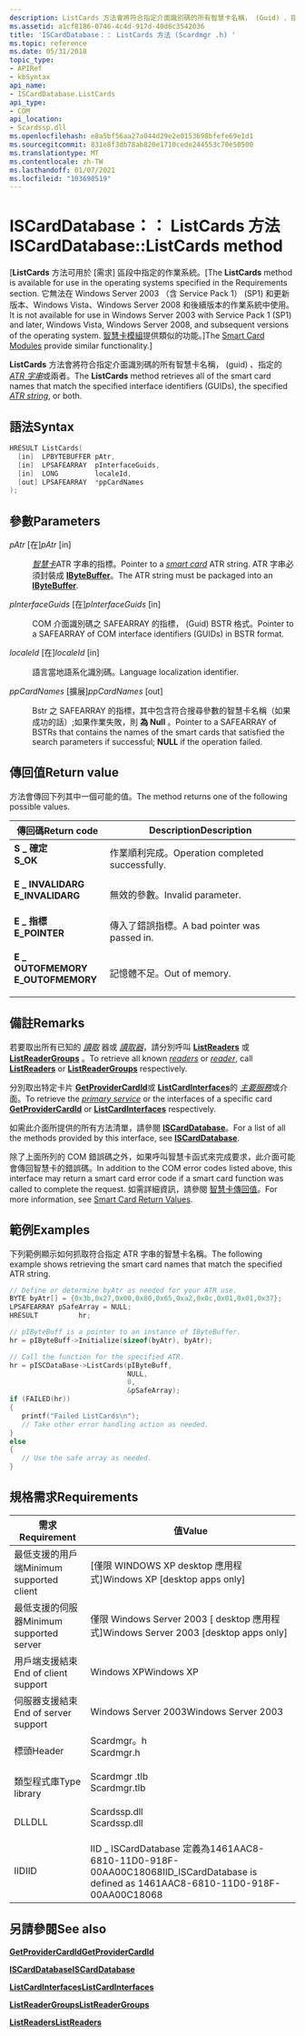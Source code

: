 ```yaml
---
description: ListCards 方法會將符合指定介面識別碼的所有智慧卡名稱， (Guid) 、指定的 ATR 字串或兩者。
ms.assetid: a1cf8186-0746-4c4d-917d-40d6c3542036
title: 'ISCardDatabase：： ListCards 方法 (Scardmgr .h) '
ms.topic: reference
ms.date: 05/31/2018
topic_type:
- APIRef
- kbSyntax
api_name:
- ISCardDatabase.ListCards
api_type:
- COM
api_location:
- Scardssp.dll
ms.openlocfilehash: e8a5bf56aa27a044d29e2e0153698bfefe69e1d1
ms.sourcegitcommit: 831e8f3db78ab820e1710cede244553c70e50500
ms.translationtype: MT
ms.contentlocale: zh-TW
ms.lasthandoff: 01/07/2021
ms.locfileid: "103690519"
---
```

# <a name="iscarddatabaselistcards-method"></a><span data-ttu-id="2afea-103">ISCardDatabase：： ListCards 方法</span><span class="sxs-lookup"><span data-stu-id="2afea-103">ISCardDatabase::ListCards method</span></span>

<span data-ttu-id="2afea-104">\[**ListCards** 方法可用於 [需求] 區段中指定的作業系統。</span><span class="sxs-lookup"><span data-stu-id="2afea-104">\[The **ListCards** method is available for use in the operating systems specified in the Requirements section.</span></span> <span data-ttu-id="2afea-105">它無法在 Windows Server 2003 （含 Service Pack 1） (SP1) 和更新版本、Windows Vista、Windows Server 2008 和後續版本的作業系統中使用。</span><span class="sxs-lookup"><span data-stu-id="2afea-105">It is not available for use in Windows Server 2003 with Service Pack 1 (SP1) and later, Windows Vista, Windows Server 2008, and subsequent versions of the operating system.</span></span> <span data-ttu-id="2afea-106">[智慧卡模組](/previous-versions/windows/desktop/secsmart/smart-card-modules)提供類似的功能。\]</span><span class="sxs-lookup"><span data-stu-id="2afea-106">The [Smart Card Modules](/previous-versions/windows/desktop/secsmart/smart-card-modules) provide similar functionality.\]</span></span>

<span data-ttu-id="2afea-107">**ListCards** 方法會將符合指定介面識別碼的所有智慧卡名稱， (guid) 、指定的 [*ATR 字串*](../secgloss/a-gly.md)或兩者。</span><span class="sxs-lookup"><span data-stu-id="2afea-107">The **ListCards** method retrieves all of the smart card names that match the specified interface identifiers (GUIDs), the specified [*ATR string*](../secgloss/a-gly.md), or both.</span></span>

## <a name="syntax"></a><span data-ttu-id="2afea-108">語法</span><span class="sxs-lookup"><span data-stu-id="2afea-108">Syntax</span></span>


```C++
HRESULT ListCards(
  [in]  LPBYTEBUFFER pAtr,
  [in]  LPSAFEARRAY  pInterfaceGuids,
  [in]  LONG         localeId,
  [out] LPSAFEARRAY  *ppCardNames
);
```



## <a name="parameters"></a><span data-ttu-id="2afea-109">參數</span><span class="sxs-lookup"><span data-stu-id="2afea-109">Parameters</span></span>

<dl> <dt>

<span data-ttu-id="2afea-110">*pAtr* \[在\]</span><span class="sxs-lookup"><span data-stu-id="2afea-110">*pAtr* \[in\]</span></span>
</dt> <dd>

<span data-ttu-id="2afea-111">[*智慧卡*](../secgloss/s-gly.md)ATR 字串的指標。</span><span class="sxs-lookup"><span data-stu-id="2afea-111">Pointer to a [*smart card*](../secgloss/s-gly.md) ATR string.</span></span> <span data-ttu-id="2afea-112">ATR 字串必須封裝成 [**IByteBuffer**](ibytebuffer.md)。</span><span class="sxs-lookup"><span data-stu-id="2afea-112">The ATR string must be packaged into an [**IByteBuffer**](ibytebuffer.md).</span></span>

</dd> <dt>

<span data-ttu-id="2afea-113">*pInterfaceGuids* \[在\]</span><span class="sxs-lookup"><span data-stu-id="2afea-113">*pInterfaceGuids* \[in\]</span></span>
</dt> <dd>

<span data-ttu-id="2afea-114">COM 介面識別碼之 SAFEARRAY 的指標， (Guid) BSTR 格式。</span><span class="sxs-lookup"><span data-stu-id="2afea-114">Pointer to a SAFEARRAY of COM interface identifiers (GUIDs) in BSTR format.</span></span>

</dd> <dt>

<span data-ttu-id="2afea-115">*localeId* \[在\]</span><span class="sxs-lookup"><span data-stu-id="2afea-115">*localeId* \[in\]</span></span>
</dt> <dd>

<span data-ttu-id="2afea-116">語言當地語系化識別碼。</span><span class="sxs-lookup"><span data-stu-id="2afea-116">Language localization identifier.</span></span>

</dd> <dt>

<span data-ttu-id="2afea-117">*ppCardNames* \[擴展\]</span><span class="sxs-lookup"><span data-stu-id="2afea-117">*ppCardNames* \[out\]</span></span>
</dt> <dd>

<span data-ttu-id="2afea-118">Bstr 之 SAFEARRAY 的指標，其中包含符合搜尋參數的智慧卡名稱（如果成功的話）;如果作業失敗，則 **為 Null** 。</span><span class="sxs-lookup"><span data-stu-id="2afea-118">Pointer to a SAFEARRAY of BSTRs that contains the names of the smart cards that satisfied the search parameters if successful; **NULL** if the operation failed.</span></span>

</dd> </dl>

## <a name="return-value"></a><span data-ttu-id="2afea-119">傳回值</span><span class="sxs-lookup"><span data-stu-id="2afea-119">Return value</span></span>

<span data-ttu-id="2afea-120">方法會傳回下列其中一個可能的值。</span><span class="sxs-lookup"><span data-stu-id="2afea-120">The method returns one of the following possible values.</span></span>



| <span data-ttu-id="2afea-121">傳回碼</span><span class="sxs-lookup"><span data-stu-id="2afea-121">Return code</span></span>                                                                                   | <span data-ttu-id="2afea-122">Description</span><span class="sxs-lookup"><span data-stu-id="2afea-122">Description</span></span>                                  |
|-----------------------------------------------------------------------------------------------|----------------------------------------------|
| <dl> <span data-ttu-id="2afea-123"><dt>**S \_ 確定**</dt></span><span class="sxs-lookup"><span data-stu-id="2afea-123"><dt>**S\_OK**</dt></span></span> </dl>          | <span data-ttu-id="2afea-124">作業順利完成。</span><span class="sxs-lookup"><span data-stu-id="2afea-124">Operation completed successfully.</span></span><br/> |
| <dl> <span data-ttu-id="2afea-125"><dt>**E \_ INVALIDARG**</dt></span><span class="sxs-lookup"><span data-stu-id="2afea-125"><dt>**E\_INVALIDARG**</dt></span></span> </dl>  | <span data-ttu-id="2afea-126">無效的參數。</span><span class="sxs-lookup"><span data-stu-id="2afea-126">Invalid parameter.</span></span><br/>                |
| <dl> <span data-ttu-id="2afea-127"><dt>**E \_ 指標**</dt></span><span class="sxs-lookup"><span data-stu-id="2afea-127"><dt>**E\_POINTER**</dt></span></span> </dl>     | <span data-ttu-id="2afea-128">傳入了錯誤指標。</span><span class="sxs-lookup"><span data-stu-id="2afea-128">A bad pointer was passed in.</span></span><br/>      |
| <dl> <span data-ttu-id="2afea-129"><dt>**E \_ OUTOFMEMORY**</dt></span><span class="sxs-lookup"><span data-stu-id="2afea-129"><dt>**E\_OUTOFMEMORY**</dt></span></span> </dl> | <span data-ttu-id="2afea-130">記憶體不足。</span><span class="sxs-lookup"><span data-stu-id="2afea-130">Out of memory.</span></span><br/>                    |



 

## <a name="remarks"></a><span data-ttu-id="2afea-131">備註</span><span class="sxs-lookup"><span data-stu-id="2afea-131">Remarks</span></span>

<span data-ttu-id="2afea-132">若要取出所有已知的 [*讀取*](../secgloss/r-gly.md) 器或 [*讀取器*](../secgloss/r-gly.md)，請分別呼叫 [**ListReaders**](iscarddatabase-listreaders.md) 或 [**ListReaderGroups**](iscarddatabase-listreadergroups.md) 。</span><span class="sxs-lookup"><span data-stu-id="2afea-132">To retrieve all known [*readers*](../secgloss/r-gly.md) or [*reader*](../secgloss/r-gly.md), call [**ListReaders**](iscarddatabase-listreaders.md) or [**ListReaderGroups**](iscarddatabase-listreadergroups.md) respectively.</span></span>

<span data-ttu-id="2afea-133">分別取出特定卡片 [**GetProviderCardId**](iscarddatabase-getprovidercardid.md)或 [**ListCardInterfaces**](iscarddatabase-listcardinterfaces.md)的 [*主要服務*](../secgloss/p-gly.md)或介面。</span><span class="sxs-lookup"><span data-stu-id="2afea-133">To retrieve the [*primary service*](../secgloss/p-gly.md) or the interfaces of a specific card [**GetProviderCardId**](iscarddatabase-getprovidercardid.md) or [**ListCardInterfaces**](iscarddatabase-listcardinterfaces.md) respectively.</span></span>

<span data-ttu-id="2afea-134">如需此介面所提供的所有方法清單，請參閱 [**ISCardDatabase**](iscarddatabase.md)。</span><span class="sxs-lookup"><span data-stu-id="2afea-134">For a list of all the methods provided by this interface, see [**ISCardDatabase**](iscarddatabase.md).</span></span>

<span data-ttu-id="2afea-135">除了上面所列的 COM 錯誤碼之外，如果呼叫智慧卡函式來完成要求，此介面可能會傳回智慧卡的錯誤碼。</span><span class="sxs-lookup"><span data-stu-id="2afea-135">In addition to the COM error codes listed above, this interface may return a smart card error code if a smart card function was called to complete the request.</span></span> <span data-ttu-id="2afea-136">如需詳細資訊，請參閱 [智慧卡傳回值](authentication-return-values.md)。</span><span class="sxs-lookup"><span data-stu-id="2afea-136">For more information, see [Smart Card Return Values](authentication-return-values.md).</span></span>

## <a name="examples"></a><span data-ttu-id="2afea-137">範例</span><span class="sxs-lookup"><span data-stu-id="2afea-137">Examples</span></span>

<span data-ttu-id="2afea-138">下列範例顯示如何抓取符合指定 ATR 字串的智慧卡名稱。</span><span class="sxs-lookup"><span data-stu-id="2afea-138">The following example shows retrieving the smart card names that match the specified ATR string.</span></span>


```C++
// Define or determine byAtr as needed for your ATR use.
BYTE byAtr[] = {0x3b,0x27,0x00,0x80,0x65,0xa2,0x0c,0x01,0x01,0x37};
LPSAFEARRAY pSafeArray = NULL;
HRESULT          hr;

// pIByteBuff is a pointer to an instance of IByteBuffer.
hr = pIByteBuff->Initialize(sizeof(byAtr), byAtr);

// Call the function for the specified ATR.
hr = pISCDataBase->ListCards(pIByteBuff,
                             NULL,
                             0,
                             &pSafeArray);
if (FAILED(hr))
{
   printf("Failed ListCards\n");
   // Take other error handling action as needed.
}
else
{
   // Use the safe array as needed.
}
```



## <a name="requirements"></a><span data-ttu-id="2afea-139">規格需求</span><span class="sxs-lookup"><span data-stu-id="2afea-139">Requirements</span></span>



| <span data-ttu-id="2afea-140">需求</span><span class="sxs-lookup"><span data-stu-id="2afea-140">Requirement</span></span> | <span data-ttu-id="2afea-141">值</span><span class="sxs-lookup"><span data-stu-id="2afea-141">Value</span></span> |
|-------------------------------------|-----------------------------------------------------------------------------------------|
| <span data-ttu-id="2afea-142">最低支援的用戶端</span><span class="sxs-lookup"><span data-stu-id="2afea-142">Minimum supported client</span></span><br/> | <span data-ttu-id="2afea-143">\[僅限 WINDOWS XP desktop 應用程式\]</span><span class="sxs-lookup"><span data-stu-id="2afea-143">Windows XP \[desktop apps only\]</span></span><br/>                                             |
| <span data-ttu-id="2afea-144">最低支援的伺服器</span><span class="sxs-lookup"><span data-stu-id="2afea-144">Minimum supported server</span></span><br/> | <span data-ttu-id="2afea-145">僅限 Windows Server 2003 \[ desktop 應用程式\]</span><span class="sxs-lookup"><span data-stu-id="2afea-145">Windows Server 2003 \[desktop apps only\]</span></span><br/>                                    |
| <span data-ttu-id="2afea-146">用戶端支援結束</span><span class="sxs-lookup"><span data-stu-id="2afea-146">End of client support</span></span><br/>    | <span data-ttu-id="2afea-147">Windows XP</span><span class="sxs-lookup"><span data-stu-id="2afea-147">Windows XP</span></span><br/>                                                                   |
| <span data-ttu-id="2afea-148">伺服器支援結束</span><span class="sxs-lookup"><span data-stu-id="2afea-148">End of server support</span></span><br/>    | <span data-ttu-id="2afea-149">Windows Server 2003</span><span class="sxs-lookup"><span data-stu-id="2afea-149">Windows Server 2003</span></span><br/>                                                          |
| <span data-ttu-id="2afea-150">標頭</span><span class="sxs-lookup"><span data-stu-id="2afea-150">Header</span></span><br/>                   | <dl> <span data-ttu-id="2afea-151"><dt>Scardmgr。h</dt></span><span class="sxs-lookup"><span data-stu-id="2afea-151"><dt>Scardmgr.h</dt></span></span> </dl>   |
| <span data-ttu-id="2afea-152">類型程式庫</span><span class="sxs-lookup"><span data-stu-id="2afea-152">Type library</span></span><br/>             | <dl> <span data-ttu-id="2afea-153"><dt>Scardmgr .tlb</dt></span><span class="sxs-lookup"><span data-stu-id="2afea-153"><dt>Scardmgr.tlb</dt></span></span> </dl> |
| <span data-ttu-id="2afea-154">DLL</span><span class="sxs-lookup"><span data-stu-id="2afea-154">DLL</span></span><br/>                      | <dl> <span data-ttu-id="2afea-155"><dt>Scardssp.dll</dt></span><span class="sxs-lookup"><span data-stu-id="2afea-155"><dt>Scardssp.dll</dt></span></span> </dl> |
| <span data-ttu-id="2afea-156">IID</span><span class="sxs-lookup"><span data-stu-id="2afea-156">IID</span></span><br/>                      | <span data-ttu-id="2afea-157">IID \_ ISCardDatabase 定義為1461AAC8-6810-11D0-918F-00AA00C18068</span><span class="sxs-lookup"><span data-stu-id="2afea-157">IID\_ISCardDatabase is defined as 1461AAC8-6810-11D0-918F-00AA00C18068</span></span><br/>       |



## <a name="see-also"></a><span data-ttu-id="2afea-158">另請參閱</span><span class="sxs-lookup"><span data-stu-id="2afea-158">See also</span></span>

<dl> <dt>

[<span data-ttu-id="2afea-159">**GetProviderCardId**</span><span class="sxs-lookup"><span data-stu-id="2afea-159">**GetProviderCardId**</span></span>](iscarddatabase-getprovidercardid.md)
</dt> <dt>

[<span data-ttu-id="2afea-160">**ISCardDatabase**</span><span class="sxs-lookup"><span data-stu-id="2afea-160">**ISCardDatabase**</span></span>](iscarddatabase.md)
</dt> <dt>

[<span data-ttu-id="2afea-161">**ListCardInterfaces**</span><span class="sxs-lookup"><span data-stu-id="2afea-161">**ListCardInterfaces**</span></span>](iscarddatabase-listcardinterfaces.md)
</dt> <dt>

[<span data-ttu-id="2afea-162">**ListReaderGroups**</span><span class="sxs-lookup"><span data-stu-id="2afea-162">**ListReaderGroups**</span></span>](iscarddatabase-listreadergroups.md)
</dt> <dt>

[<span data-ttu-id="2afea-163">**ListReaders**</span><span class="sxs-lookup"><span data-stu-id="2afea-163">**ListReaders**</span></span>](iscarddatabase-listreaders.md)
</dt> </dl>

 

 
